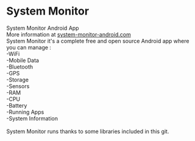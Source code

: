 # System Monitor
System Monitor Android App<br>
More information at [system-monitor-android.com]("http:\\system-monitor-android.com")<br>
System Monitor it's a complete free and open source Android app where you can manage :
<br>-WiFi
<br>-Mobile Data
<br>-Bluetooth
<br>-GPS
<br>-Storage
<br>-Sensors
<br>-RAM
<br>-CPU
<br>-Battery
<br>-Running Apps
<br>-System Information
<br><br>
System Monitor runs thanks to some libraries included in this git.
